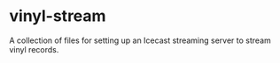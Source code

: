 # vinyl-stream
A collection of files for setting up an Icecast streaming server to stream vinyl records.
